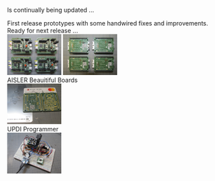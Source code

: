 Is continually being updated ...  

First release prototypes with some handwired fixes and improvements. Ready for next release ...  
<img src="../Images/IMG_3747_20.jpg" alt="Arduino" width="25%">  <img src="../Images/IMG_3750_20.jpg" alt="Arduino" width="25%">  
AISLER Beauitiful Boards  
<img src="../Images/IMG_3774_20.jpg" alt="Arduino" width="25%">  
UPDI Programmer  
<img src="../Images/IMG_3770_20.jpg" alt="Arduino" width="25%">  

